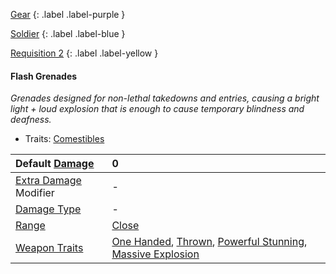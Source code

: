 
[Gear](Game/Gear-List)
{: .label .label-purple }

[Soldier](Game/Soldier)
{: .label .label-blue }

[Requisition 2](Game/Deployment#Requisition)
{: .label .label-yellow }
#### Flash Grenades
*Grenades designed for non-lethal takedowns and entries, causing a bright light + loud explosion that is enough to cause temporary blindness and deafness.*
* Traits: [Comestibles](Game/Core/Blocks/Comestibles)

| Default [Damage](Core/Weapons#Calculating%20Damage)       | 0                                                                                                                                                                                              |
| :-------------------------------------------------------- | :--------------------------------------------------------------------------------------------------------------------------------------------------------------------------------------------- |
| [Extra Damage](Game/Core/Attacks#Extra%20Damage) Modifier | -                                                                                                                                                                                              |
| [Damage Type](Core/Weapons#Damage%20Type)                 | -                                                                                                                                                                                              |
| [Range](Core/Weapons#Range)                               | [Close](Game/Core/Movement#Close)                                                                                                                                                              |
| [Weapon Traits](Core/Weapon-Traits)                       | [One Handed](Game/Core/Blocks/One-Handed), [Thrown](Game/Core/Blocks/Thrown), [Powerful Stunning](Game/Core/Blocks/Powerful-Stunning), [Massive Explosion](Game/Core/Blocks/Massive-Explosion) |

